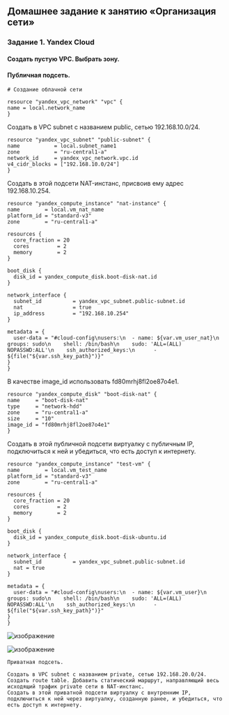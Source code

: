 ## Домашнее задание к занятию «Организация сети»
### Задание 1. Yandex Cloud

####  Создать пустую VPC. Выбрать зону.
  
####  Публичная подсеть.
  ```
  # Создание облачной сети

resource "yandex_vpc_network" "vpc" {
  name = local.network_name
}

  ```
  Создать в VPC subnet с названием public, сетью 192.168.10.0/24.
  ```
resource "yandex_vpc_subnet" "public-subnet" {
  name           = local.subnet_name1
  zone           = "ru-central1-a"
  network_id     = yandex_vpc_network.vpc.id
  v4_cidr_blocks = ["192.168.10.0/24"]
}
  ```
  Создать в этой подсети NAT-инстанс, присвоив ему адрес 192.168.10.254.
  ```
resource "yandex_compute_instance" "nat-instance" {
  name        = local.vm_nat_name
  platform_id = "standard-v3"
  zone        = "ru-central1-a"

  resources {
    core_fraction = 20
    cores         = 2
    memory        = 2
  }

  boot_disk {
    disk_id = yandex_compute_disk.boot-disk-nat.id
  }

  network_interface {
    subnet_id          = yandex_vpc_subnet.public-subnet.id
    nat                = true
    ip_address         = "192.168.10.254"
  }

  metadata = {
    user-data = "#cloud-config\nusers:\n  - name: ${var.vm_user_nat}\n    groups: sudo\n    shell: /bin/bash\n    sudo: 'ALL=(ALL) NOPASSWD:ALL'\n    ssh_authorized_keys:\n      - ${file("${var.ssh_key_path}")}"
  }
}
  ```
В качестве image_id использовать fd80mrhj8fl2oe87o4e1.
  ```
resource "yandex_compute_disk" "boot-disk-nat" {
  name     = "boot-disk-nat"
  type     = "network-hdd"
  zone     = "ru-central1-a"
  size     = "10"
  image_id = "fd80mrhj8fl2oe87o4e1"
}
```
  
  Создать в этой публичной подсети виртуалку с публичным IP, подключиться к ней и убедиться, что есть доступ к интернету.
  ```
resource "yandex_compute_instance" "test-vm" {
  name        = local.vm_test_name
  platform_id = "standard-v3"
  zone        = "ru-central1-a"

  resources {
    core_fraction = 20
    cores         = 2
    memory        = 2
  }

  boot_disk {
    disk_id = yandex_compute_disk.boot-disk-ubuntu.id
  }

  network_interface {
    subnet_id          = yandex_vpc_subnet.public-subnet.id
    nat = true
  }

  metadata = {
    user-data = "#cloud-config\nusers:\n  - name: ${var.vm_user}\n    groups: sudo\n    shell: /bin/bash\n    sudo: 'ALL=(ALL) NOPASSWD:ALL'\n    ssh_authorized_keys:\n      - ${file("${var.ssh_key_path}")}"
  }
}
  ```
![изображение](https://github.com/user-attachments/assets/c28bd264-7b7e-44f3-9691-462bc4a401dc)

![изображение](https://github.com/user-attachments/assets/7c0c7d8c-8512-47e9-bc59-53003836b8b3)


    Приватная подсеть.

    Создать в VPC subnet с названием private, сетью 192.168.20.0/24.
    Создать route table. Добавить статический маршрут, направляющий весь исходящий трафик private сети в NAT-инстанс.
    Создать в этой приватной подсети виртуалку с внутренним IP, подключиться к ней через виртуалку, созданную ранее, и убедиться, что есть доступ к интернету.

